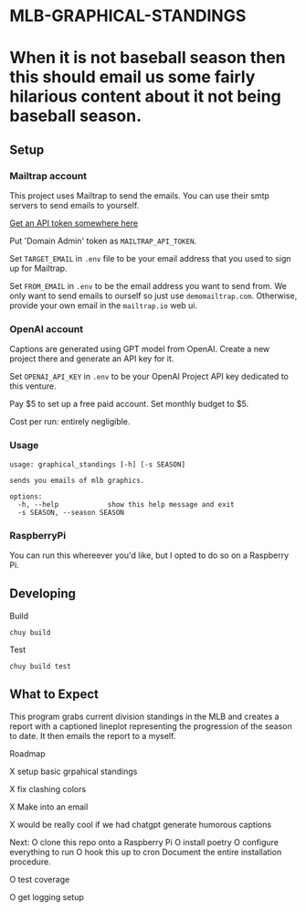 # MLB-GRAPHICAL-STANDINGS

# When it is not baseball season then this should email us some fairly hilarious content about it not being baseball season.

## Setup

### Mailtrap account

This project uses Mailtrap to send the emails. You can use their smtp servers to send emails to yourself.

[Get an API token somewhere here](https://api-docs.mailtrap.io/)

Put 'Domain Admin' token as `MAILTRAP_API_TOKEN`.

Set `TARGET_EMAIL` in `.env` file to be your email address that you used to sign up for Mailtrap.

Set `FROM_EMAIL` in `.env` to be the email address you want to send from.
We only want to send emails to ourself so just use `demomailtrap.com`. Otherwise, provide your own email in the `mailtrap.io` web ui.

### OpenAI account

Captions are generated using GPT model from OpenAI. Create a new project there and generate an API key for it.

Set `OPENAI_API_KEY` in `.env` to be your OpenAI Project API key dedicated to this venture.

Pay $5 to set up a free paid account. Set monthly budget to $5.

Cost per run: entirely negligible.

### Usage

```
usage: graphical_standings [-h] [-s SEASON]

sends you emails of mlb graphics.

options:
  -h, --help            show this help message and exit
  -s SEASON, --season SEASON
```

### RaspberryPi
You can run this whereever you'd like, but I opted to do so on a Raspberry Pi.


## Developing

Build
```
chuy build
```

Test
```
chuy build test
```

## What to Expect

This program grabs current division standings in the MLB and creates a report with a captioned lineplot representing the progression of the season to date. It then emails the report to a myself.

Roadmap

X setup basic grpahical standings

X fix clashing colors

X Make into an email

X would be really cool if we had chatgpt generate humorous captions

Next:
    O clone this repo onto a Raspberry Pi
    O install poetry
    O configure everything to run
    O hook this up to cron
Document the entire installation procedure.

O test coverage

O get logging setup

